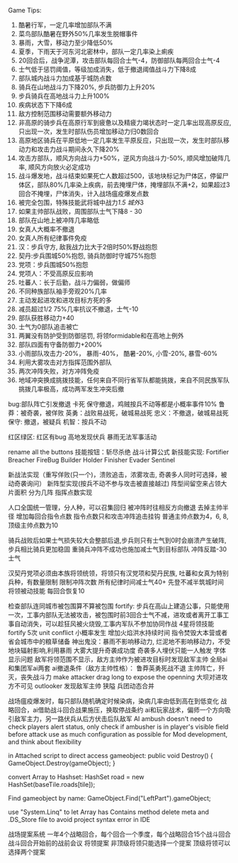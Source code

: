 Game Tips:
1. 酷暑行军，一定几率增加部队不满
2. 菜鸟部队酷暑在野外50%几率发生脱帽事件
3. 暴雨，大雪，移动力至少降低50%
4. 夏季，下雨天于河东河北密林中，部队一定几率染上痢疾
5. 20回合后，战争泥潭，攻击部队每回合士气-4，防御部队每两回合士气-4
6. 士气低于惩罚阈值，等级加成消失，低于撤退阈值战斗力下降8成
7. 部队城内战斗力加成基于城防点数
8. 骑兵在山地战斗力下降20%, 步兵防御力上升20%
9. 步兵骑兵在高地战斗力上升100%
10. 疾病状态下下降6成
11. 敌方控制范围移动需要额外移动力
12. 非高原的骑步兵在高原行军到疲惫以及精疲力竭状态时一定几率出现高原反应, 只出现一次，发生时部队伤员增加移动力归0数回合
13. 高原地区骑兵在平原低地一定几率发生平原反应，只出现一次，发生时部队移动力和攻击力战斗期间永久下降20%
14. 攻击方部队，顺风方向战斗力+50%，逆风方向战斗力-50%, 顺风增加破阵几率, 顺风方向放火必定成功
15. 战斗爆发地，战斗结束如果死亡人数超过500，该地块标记为尸体区，停留尸体区，部队80%几率染上疾病，前去掩埋尸体，掩埋部队不满+2，如果超过3回合不掩埋，尸体消失，计入战场瘟疫爆发点数
16. 被完全包围，特殊技能武将城中战力*1.5 城外*3
18. 如果主帅部队战败，周围部队士气下降8 - 30
19. 部队在山地上被冲阵几率略低
22. 女真人大概率不撤退
24. 女真人所有纪律事件免疫
25. 汉：步兵守方, 敌我战力比大于2倍时50%野战抱怨
26. 契丹:步兵围城50%抱怨, 骑兵防御时守城75%抱怨
29. 党项：步兵围城50%抱怨
30. 党项人：不受高原反应影响
31. 吐蕃人：长于后勤，战斗力偏弱，做偏师
32. 不同种族部队袖手旁观20%几率
33. 主动发起进攻和进攻目标方死的多
34. 减员超过1/2 75%几率抗议不撤退，士气-10
37. 部队获胜移动力+40
38. 士气为0部队追击被亡
39. 两翼没有防护受到防御惩罚, 将领formidable和在高地上例外
40. 部队四面有守备防御力+200%
41. 小雨部队攻击力-20%， 暴雨-40%， 酷暑-20%, 小雪-20%, 暴雪-60%
42. 利用大雾攻击对方指挥范围外部队
43. 两次冲阵失败，对方冲阵免疫
44. 地域冲突换成挑拨技能，任何来自不同行省军队都能挑拨，来自不同民族军队挑拨几率极高，成功两军发生冲突后撤

bug:部队阵亡引发撤退 卡死
保守撤退，鸡贼按兵不动等都是小概率事件10%
鲁莽：被奇袭，被佯败
英勇：战败易战死，破城易战死
忠义：不撤退，破城易战死
保守: 撤退，被疑兵
机智：按兵不动

红区绿区: 红区有bug
高地发现伏兵
暴雨无法军事活动

rename all the buttons
技能按钮：斩尽杀绝
战斗计算公式
新技能实现:
Fortifier
Breacher
FireBug
Builder
Holder
Finisher
Evader
Sentinel

新战法实现（重写佯败(只一个)，溃败追击，浓雾攻击, 奇袭多人同时可选择，被动奇袭询问）
新阵型实现(按兵不动不参与攻击被直接越过)
阵型间留空来占领大片面积 分为几阵
指挥点数实现

人口全国统一管理，分人种，可以召集回归
被冲阵时往相反方向撤退
去掉主帅半径 增加每回合指令点数 指令点数只和攻击冲阵追击挂钩 普通主帅点数为4，6, 8, 顶级主帅点数为10

骑兵战败后如果士气损失较大会整部后退,步兵则只有士气到0时会崩溃产生破阵, 步兵相比骑兵更加稳固
重骑兵冲阵不成功也施加减士气到目标部队
冲阵反踏-30士气

汉契丹党项必须由本族将领统领，将领只有汉党项和契丹民族, 吐蕃和女真为特别兵种，有数量限制
限制冲阵次数
所有纪律时间减士气40+
先登不减半筑城时间
将领被动技能 每回合恢复10

检查部队连同城市被包围算不算被包围
fortify: 步兵在高山上建造公事，只能使用一次，工事内部队无法被攻击，被包围时前3回合士气不减，进攻或者离开工事工事自动消失，可以趁狂风被火烧毁,工事内军队不参加协同作战
4星将领技能 fortify 5次
unit conflict 小概率发生
增加火焰洪水持续时间
指令焚毁大本营或者省会城市中的粮草储备
神出鬼没：暴雨不影响移动力, 烂泥地不影响移动力，不受地块辐射影响,利用暴雨 大雾大提升奇袭成功度
奇袭多人埋伏只能一人触发
字体显示问题
敌军将领范围不显示，敌方主帅作为被进攻目标时发现敌军主帅
全局ai和集团军ai两套
ai撤退条件（敌方主帅性格）：
鲁莽英勇死战不退
主帅阵亡，歼灭，丧失战斗力
make attacker drag long to expose the openning
大坝对进攻方不可见
outlooker 发现敌军主帅
狭隘
兵团动态合并

战场瘟疫爆发时，每只部队随机确定时候染病，染病几率由低到高在到低变化
战略回合，ai借助战斗回合战果施压，换取停战条约
ai和玩家战术，偏师一个方向吸引敌军主力，另一路伏兵从后方伏击后队敌军
AI ambush doesn't need to check players alert status, only check if ambusher is in player's visible field before attack
use as much configuration as possible for Mod development, and think about flexibility

in Attached script to direct access gameobject:
 public void Destroy()
  {
    GameObject.Destroy(gameObject);
  }

convert Array to Hashset:
HashSet<Tile> road = new HashSet<Tile>(baseTile.roads[tile]);

Find gameobject by name:
 GameObject.Find("LeftPart").gameObject;

use "System.Linq" to let Array has Contains method
delete meta and .DS_Store file to avoid project syntax error in IDE

战场提案系统
一年4个战略回合，每个回合一个季度，每个战略回合15个战斗回合
战斗回合开始前的战前会议 将领提案 非顶级将领只能选择一个提案 顶级将领可以选择两个提案
